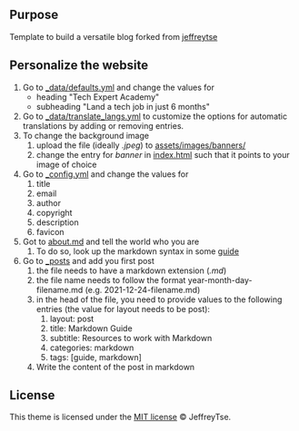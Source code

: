 ## Purpose

Template to build a versatile blog forked from [jeffreytse](https://github.com/jeffreytse/jekyll-theme-yat)

## Personalize the website

1. Go to [_data/defaults.yml](_data/defaults.yml) and change the values for
    - heading "Tech Expert Academy"
    - subheading "Land a tech job in just 6 months"
2. Go to [_data/translate_langs.yml](_data/translate_langs.yml) to customize the options for automatic translations by adding or removing entries.
3. To change the background image
    1. upload the file (ideally *.jpeg*) to [assets/images/banners/](assets/images/banners/)
    2. change the entry for *banner* in [index.html](index.html) such that it points to your image of choice
4. Go to [_config.yml](_config.yml) and change the values for
    1. title
    2. email
    3. author
    4. copyright
    5. description
    6. favicon
5. Got to [about.md](about.md) and tell the world who you are
    1. To do so, look up the markdown syntax in some [guide](https://www.markdownguide.org/basic-syntax/)
6. Go to [_posts](_posts) and add you first post
    1. the file needs to have a markdown extension (*.md*)
    2. the file name needs to follow the format year-month-day-filename.md (e.g. 2021-12-24-filename.md)
    3. in the head of the file, you need to provide values to the following entries (the value for layout needs to be post):
        1. layout: post
        2. title: Markdown Guide
        3. subtitle: Resources to work with Markdown
        4. categories: markdown
        5. tags: [guide, markdown]
    4. Write the content of the post in markdown



## License

This theme is licensed under the [MIT license](https://opensource.org/licenses/mit-license.php) © JeffreyTse.

<!-- External links -->

[jekyll]: https://jekyllrb.com/
[yat-git-repo]: https://github.com/jeffreytse/jekyll-theme-yat/
[yat-live-demo]: https://jeffreytse.github.io/jekyll-theme-yat/
[jekyll-spaceship]: https://github.com/jeffreytse/jekyll-spaceship
[jekyll-seo-tag]: https://github.com/jekyll/jekyll-seo-tag
[jekyll-sitemap]: https://github.com/jekyll/jekyll-sitemap
[jekyll-feed]: https://github.com/jekyll/jekyll-feed
[highlight-js]: https://github.com/highlightjs/highlight.js
